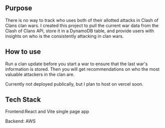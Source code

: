 ## Purpose
There is no way to track who uses both of their allotted attacks in Clash of Clans clan wars. I created this project to pull the current war data from the Clash of Clans API, store it in a DynamoDB table, and provide users with insights on who is the consistently attacking in clan wars. 

## How to use
Run a clan update before you start a war to ensure that the last war's information is stored. Then you will get recommendations on who the most valuable attackers in the clan are. 

Currently not deployed publically, but I plan to host on vercel soon. 

## Tech Stack

Frontend:React and Vite single page app

Backend: AWS
